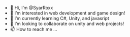 - 👋 Hi, I’m @SyarRoxx
- 👀 I’m interested in web development and game design!
- 🌱 I’m currently learning C#, Unity, and javasript
- 💞️ I’m looking to collaborate on unity and web projects!
- 📫 How to reach me ...

<!---
SyarRoxx/SyarRoxx is a ✨ special ✨ repository because its `README.md` (this file) appears on your GitHub profile.
You can click the Preview link to take a look at your changes.
--->
